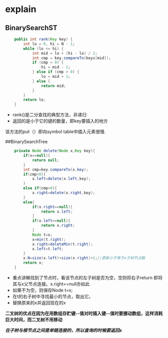 # explain

## BinarySearchST

```java
	public int rank(Key key) {
		int lo = 0, hi = N - 1;
		while (lo <= hi) {
			int mid = lo + (hi - lo) / 2;
			int cmp = key.compareTo(keys[mid]);
			if (cmp < 0) {
				hi = mid - 1;
			} else if (cmp > 0) {
				lo = mid + 1;
			} else {
				return mid;
			}
		}
		return lo;
	}
```

 - rank()是二分查找的典型方法，非递归
 - 返回的是小于它的键的数量，即key要插入的地方


该方法的put（）即向symbol table中插入元素很慢.


##BinarySearchTree


```java
	private Node delete(Node x,Key key){
		if(x==null){
			return null;
		}
		int cmp=key.compareTo(x.key);
		if(cmp<0){
			x.left=delete(x.left,key);
		}
		else if(cmp>0){
			x.right=delete(x.right,key);
		}
		else{
			if(x.right==null){
				return x.left;
			}
			if(x.left==null){
				return x.right;
			}
			Node t=x;
			x=min(t.right);
			x.right=deleteMin(t.right);
			x.left=t.left;
		}
		x.N=size(x.left)+size(x.right)+1;//更新小于等于x子树节点数
		return x;
	}
```
+	重点讲解找到了节点时，看该节点的左子树是否为空，空则将右子return 即将其与x父节点连接。x.right==null亦如此
+	如果不为空，则保存Node t=x;
+	在t的右子树中寻找最小的节点，取出它。
+	替换原来的x并返回现在的x

**二叉树的优点在因为在用数组存贮键--值对时插入键--值时要挪动数组，这样消耗巨大时间，而二叉树不用移动**

***在子树与根节点之间是单链连接的，所以查询的时候要返回x***
